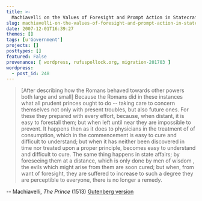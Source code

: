 ```yaml
---
title: >-
  Machiavelli on the Values of Foresight and Prompt Action in Statecraft as in Medicine
slug: machiavelli-on-the-values-of-foresight-and-prompt-action-in-statecraft-and-medicine
date: 2007-12-01T16:39:27
themes: []
tags: [u'Government']
projects: []
posttypes: []
featured: False
provenance: [ wordpress, rufuspollock.org, migration-201703 ]
wordpress:
  - post_id: 248
---
```


> [After describing how the Romans behaved towards other powers both large and small]  Because the Romans did in these instances what all prudent princes ought to do -- taking care to concern themselves not only with present troubles, but also future ones. For these they prepared with every effort, because, when distant, it is easy to forestall them; but when left until near they are impossible to prevent. It happens then as it does to physicians in the treatment of of consumption, which in the commencement is easy to cure and difficult to understand; but when it has neither been discovered in time nor treated upon a proper principle, becomes easy to understand and difficult to cure. The same thing happens in state affairs; by foreseeing them at a distance, which is only done by men of wisdom , the evils which might arise from them are soon cured; but when, from want of foresight, they are suffered to increase to such a degree they are perceptible to everyone, there is no longer a remedy.

-- Machiavelli, *The Prince* (1513) [Gutenberg version](http://www.gutenberg.org/etext/1232)

